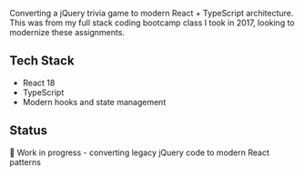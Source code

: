 Converting a jQuery trivia game to modern React + TypeScript architecture.
This was from my full stack coding bootcamp class I took in 2017, looking to modernize these assignments.

## Tech Stack
- React 18
- TypeScript
- Modern hooks and state management

## Status
🚧 Work in progress - converting legacy jQuery code to modern React patterns